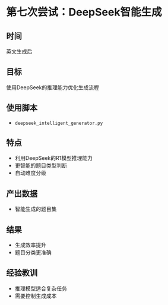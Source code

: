 # 第七次尝试：DeepSeek智能生成

## 时间
英文生成后

## 目标
使用DeepSeek的推理能力优化生成流程

## 使用脚本
- `deepseek_intelligent_generator.py`

## 特点
- 利用DeepSeek的R1模型推理能力
- 更智能的题目类型判断
- 自动难度分级

## 产出数据
- 智能生成的题目集

## 结果
- 生成效率提升
- 题目分类更准确

## 经验教训
- 推理模型适合复杂任务
- 需要控制生成成本
